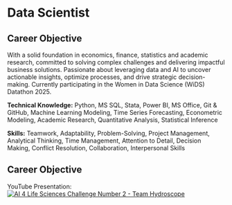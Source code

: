 Data Scientist
================================

Career Objective
-------------------------

With a solid foundation in economics, finance, statistics and academic research, committed to solving complex challenges and delivering impactful business solutions. Passionate about leveraging data and AI to uncover actionable insights, optimize processes, and drive strategic decision-making. Currently participating in the Women in Data Science (WiDS) Datathon 2025.

**Technical Knowledge:** Python, MS SQL, Stata, Power BI, MS Office, Git & GitHub, Machine Learning Modeling,
Time Series Forecasting, Econometric Modeling, Academic Research, Quantitative Analysis, Statistical Inference

**Skills:** Teamwork, Adaptability, Problem-Solving, Project Management, Analytical Thinking, Time Management, Attention to Detail, Decision Making, Conflict Resolution, Collaboration, Interpersonal Skills

Career Objective
-------------------------

YouTube Presentation: 
[![AI 4 Life Sciences Challenge Number 2 - Team Hydroscope](https://img.youtube.com/vi/UTqxLyytgKM/0.jpg)](https://www.youtube.com/watch?v=UTqxLyytgKM)


